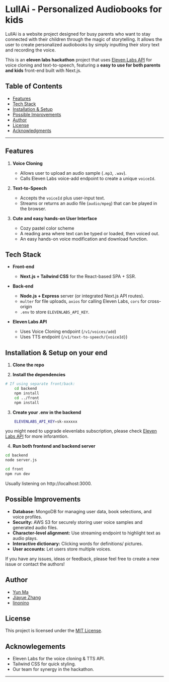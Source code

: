 # LullAi - Personalized Audiobooks for kids

LullAi is a website project designed for busy parents who want to stay connected with their children through the magic of storytelling. It allows the user to create personalized audiobooks by simply inputting their story text and recording the voice.

This is an **eleven labs hackathon** project that uses [Eleven Labs API](https://beta.elevenlabs.io/) for voice cloning and text-to-speech, featuring a **easy to use for both parents and kids** front-end built with Next.js.

## Table of Contents
- [Features](#features)
- [Tech Stack](#tech-stack)
- [Installation & Setup](#installation--setup)
- [Possible Improvements](#possible-improvements)
- [Author](#author)
- [License](#license)
- [Acknowledgments](#acknowledgments)

---

## Features

1. **Voice Cloning**  
   - Allows user to upload an audio sample (`.mp3`, `.wav`).  
   - Calls Eleven Labs voice-add endpoint to create a unique `voiceId`.

2. **Text-to-Speech**  
   - Accepts the `voiceId` plus user-input text.  
   - Streams or returns an audio file (`audio/mpeg`) that can be played in the browser.

3. **Cute and easy hands-on User Interface**  
   - Cozy pastel color scheme
   - A reading area where text can be typed or loaded, then voiced out.
   - An easy hands-on voice modification and download function.


## Tech Stack

- **Front-end**
  - **Next.js + Tailwind CSS** for the React-based SPA + SSR.

- **Back-end**
  - **Node.js + Express** server (or integrated Next.js API routes).
  - `multer` for file uploads, `axios` for calling Eleven Labs, `cors` for cross-origin
  - `.env` to store `ELEVENLABS_API_KEY`.

- **Eleven Labs API**
  - Uses Voice Cloning endpoint (`/v1/voices/add`)
  - Uses TTS endpoint (`/v1/text-to-speech/{voiceId}`)


## Installation & Setup on your end

1. **Clone the repo**

2. **Install the dependencies**
```bash
# If using separate front/back:
    cd backend
    npm install
    cd ../front
    npm install
```
3. **Create your .env in the backend**
```bash
    ELEVENLABS_API_KEY=sk-xxxxxx
```
you might need to upgrade elevenlabs subscription, please check [Eleven Labs API](https://beta.elevenlabs.io/) for more inforamtion.

4. **Run both frontend and backend server**

```bash
cd backend
node server.js
```

```bash
cd front
npm run dev
```

Usually listening on http://localhost:3000.


## Possible Improvements

- **Database:** MongoDB for managing user data, book selections, and voice profiles.
- **Security:** AWS S3 for securely storing user voice samples and generated audio files.
- **Character-level alignment:** Use streaming endpoint to highlight text as audio plays.
- **Interactive dictionary:** Clicking words for definitions/ pictures.
- **User accounts:** Let users store multiple voices.

If you have any issues, ideas or feedback, please feel free to create a new issue or contact the authors!


## Author
- [Yun Ma](https://github.com/yunma-code)
- [Jiayue Zhang](https://github.com/jiayuezhang84)
- [linonino](https://github.com/linonion)

## License
This project is licensed under the [MIT License](./LICENSE).

## Acknowlegements
- Eleven Labs for the voice cloning & TTS API.
- Tailwind CSS for quick styling.
- Our team for synergy in the hackathon.

---